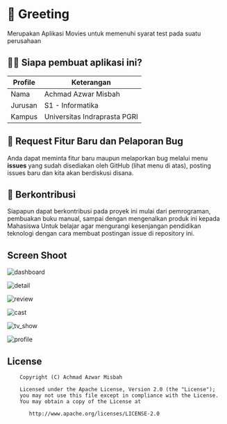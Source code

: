 # 📌 Greeting 
  <p>Merupakan Aplikasi Movies untuk memenuhi syarat test pada suatu perusahaan<br><p>

## 👦🏽 Siapa pembuat aplikasi ini?

| Profile        |  Keterangan                      |
|----------------|----------------------------------|
| Nama           | Achmad Azwar Misbah              |
| Jurusan        | S1 - Informatika                 |
| Kampus         | Universitas Indraprasta PGRI     |



## 📌 Request Fitur Baru dan Pelaporan Bug

Anda dapat meminta fitur baru maupun melaporkan bug melalui menu **issues** yang sudah disediakan oleh GitHub (lihat menu di atas), posting issues baru dan kita akan berdiskusi disana.

## 🛒 Berkontribusi

Siapapun dapat berkontribusi pada proyek ini mulai dari pemrograman, pembuakan buku manual, sampai dengan mengenalkan produk ini kepada Mahasiswa 
Untuk belajar agar mengurangi kesenjangan pendidikan teknologi dengan cara membuat postingan issue di repository ini.

## Screen Shoot

![dashboard](https://github.com/azwaaar/azwarxuninet/assets/57070912/92421891-3da2-418b-b525-b7b94fa75694)

![detail](https://github.com/azwaaar/azwarxuninet/assets/57070912/8f2fc06e-d143-47ad-8b14-5051b8e38d23)

![review](https://github.com/azwaaar/azwarxuninet/assets/57070912/2a8ffdb9-7592-4b1a-9db6-a6f35aac1241)

![cast](https://github.com/azwaaar/azwarxuninet/assets/57070912/21819996-0cac-49ed-80d0-17fcae0252a9)

![tv_show](https://github.com/azwaaar/azwarxuninet/assets/57070912/e06051aa-6c90-4c7e-921c-3f4a845127a6)

![profile](https://github.com/azwaaar/azwarxuninet/assets/57070912/7fce3785-e5fd-420e-9e02-909ba360c6ed)


## License

```
    Copyright (C) Achmad Azwar Misbah

    Licensed under the Apache License, Version 2.0 (the "License");
    you may not use this file except in compliance with the License.
    You may obtain a copy of the License at

       http://www.apache.org/licenses/LICENSE-2.0
